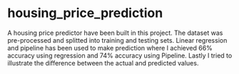 # housing_price_prediction
A housing price predictor have been built in this project. The dataset was pre-processed and splitted into training and testing sets. Linear regression and pipeline has been used to make prediction where I achieved 66% accuracy using regression and 74% accuracy using Pipeline. Lastly I tried to illustrate the difference between the actual and predicted values.
